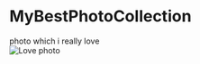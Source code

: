 # MyBestPhotoCollection

photo which i really love
<br>
<img src="https://encrypted-tbn0.gstatic.com/images?q=tbn:ANd9GcQBXEwLcs45vKLwFZP1YXWL4b-V4bo41LDh3A&usqp=CAU" alt="Love photo">
<br>
